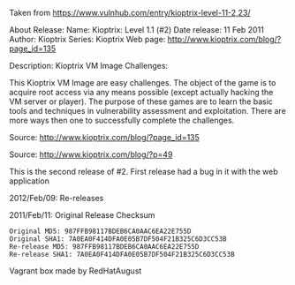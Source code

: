 Taken from https://www.vulnhub.com/entry/kioptrix-level-11-2,23/ 

About Release:
    Name: Kioptrix: Level 1.1 (#2)
    Date release: 11 Feb 2011
    Author: Kioptrix
    Series: Kioptrix
    Web page: http://www.kioptrix.com/blog/?page_id=135

Description:
Kioptrix VM Image Challenges:

This Kioptrix VM Image are easy challenges. The object of the game is to acquire root access via any means possible (except actually hacking the VM server or player). The purpose of these games are to learn the basic tools and techniques in vulnerability assessment and exploitation. There are more ways then one to successfully complete the challenges.

Source: http://www.kioptrix.com/blog/?page_id=135

Source: http://www.kioptrix.com/blog/?p=49

This is the second release of #2. First release had a bug in it with the web application

2012/Feb/09: Re-releases

2011/Feb/11: Original Release
Checksum

    Original MD5: 987FFB98117BDEB6CA0AAC6EA22E755D
    Original SHA1: 7A0EA0F414DFA0E05B7DF504F21B325C6D3CC53B
    Re-release MD5: 987FFB98117BDEB6CA0AAC6EA22E755D
    Re-release SHA1: 7A0EA0F414DFA0E05B7DF504F21B325C6D3CC53B

Vagrant box made by RedHatAugust
